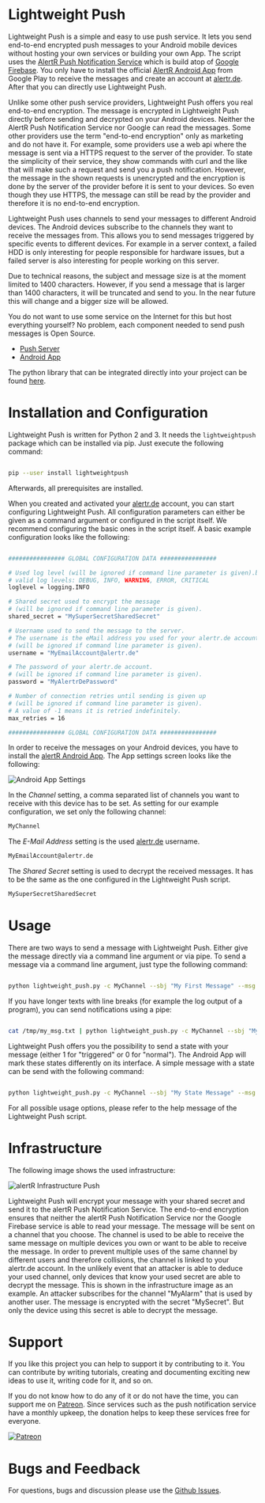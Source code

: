 # Lightweight Push

Lightweight Push is a simple and easy to use push service. It lets you send end-to-end encrypted push messages to your Android mobile devices without hosting your own services or building your own App. The script uses the [AlertR Push Notification Service](https://alertr.de) which is build atop of [Google Firebase](https://firebase.google.com/). You only have to install the official [AlertR Android App](https://play.google.com/store/apps/details?id=de.alertr.alertralarmnotification) from Google Play to receive the messages and create an account at [alertr.de](https://alertr.de/register/). After that you can directly use Lightweight Push.

Unlike some other push service providers, Lightweight Push offers you real end-to-end encryption. The message is encrypted in Lightweight Push directly before sending and decrypted on your Android devices. Neither the AlertR Push Notification Service nor Google can read the messages. Some other providers use the term "end-to-end encryption" only as marketing and do not have it. For example, some providers use a web api where the message is sent via a HTTPS request to the server of the provider. To state the simplicity of their service, they show commands with curl and the like that will make such a request and send you a push notification. However, the message in the shown requests is unencrypted and the encryption is done by the server of the provider before it is sent to your devices. So even though they use HTTPS, the message can still be read by the provider and therefore it is no end-to-end encryption.

Lightweight Push uses channels to send your messages to different Android devices. The Android devices subscribe to the channels they want to receive the messages from. This allows you to send messages triggered by specific events to different devices. For example in a server context, a failed HDD is only interesting for people responsible for hardware issues, but a failed server is also interesting for people working on this server.

Due to technical reasons, the subject and message size is at the moment limited to 1400 characters. However, if you send a message that is larger than 1400 characters, it will be truncated and send to you. In the near future this will change and a bigger size will be allowed.

You do not want to use some service on the Internet for this but host everything yourself? No problem, each component needed to send push messages is Open Source.

* [Push Server](https://github.com/sqall01/alertR-Push-Server)
* [Android App](https://github.com/sqall01/alertR-Push-Android)

The python library that can be integrated directly into your project can be found [here](https://github.com/sqall01/lightweight-push-pip).


# Installation and Configuration

Lightweight Push is written for Python 2 and 3. It needs the `lightweightpush` package which can be installed via pip. Just execute the following command:

```bash

pip --user install lightweightpush

```

Afterwards, all prerequisites are installed.

When you created and activated your [alertr.de](https://alertr.de/register/) account, you can start configuring Lightweight Push. All configuration parameters can either be given as a command argument or configured in the script itself. We recommend configuring the basic ones in the script itself. A basic example configuration looks like the following:

```bash

################ GLOBAL CONFIGURATION DATA ################

# Used log level (will be ignored if command line parameter is given).b
# valid log levels: DEBUG, INFO, WARNING, ERROR, CRITICAL
loglevel = logging.INFO

# Shared secret used to encrypt the message
# (will be ignored if command line parameter is given).
shared_secret = "MySuperSecretSharedSecret"

# Username used to send the message to the server.
# The username is the eMail address you used for your alertr.de account
# (will be ignored if command line parameter is given).
username = "MyEmailAccount@alertr.de"

# The password of your alertr.de account.
# (will be ignored if command line parameter is given).
password = "MyAlertrDePassword"

# Number of connection retries until sending is given up
# (will be ignored if command line parameter is given).
# A value of -1 means it is retried indefinitely.
max_retries = 16

################ GLOBAL CONFIGURATION DATA ################

```

In order to receive the messages on your Android devices, you have to install the [alertR Android App](https://play.google.com/store/apps/details?id=de.alertr.alertralarmnotification). The App settings screen looks like the following:

![Android App Settings](pics/android_app_settings.jpg)

In the _Channel_ setting, a comma separated list of channels you want to receive with this device has to be set. As setting for our example configuration, we set only the following channel:

```bash
MyChannel

```

The _E-Mail Address_ setting is the used [alertr.de](https://alertr.de) username.

```bash
MyEmailAccount@alertr.de

```

The _Shared Secret_ setting is used to decrypt the received messages. It has to be the same as the one configured in the Lightweight Push script.

```bash
MySuperSecretSharedSecret

```


# Usage

There are two ways to send a message with Lightweight Push. Either give the message directly via a command line argument or via pipe. To send a message via a command line argument, just type the following command:

```bash

python lightweight_push.py -c MyChannel --sbj "My First Message" --msg "This is a very long message."

```

If you have longer texts with line breaks (for example the log output of a program), you can send notifications using a pipe:

```bash

cat /tmp/my_msg.txt | python lightweight_push.py -c MyChannel --sbj "My Second Message"

```

Lightweight Push offers you the possibility to send a state with your message (either 1 for "triggered" or 0 for "normal"). The Android App will mark these states differently on its interface. A simple message with a state can be send with the following command:

```bash

python lightweight_push.py -c MyChannel --sbj "My State Message" --msg "This message has the state triggered." -s 1

```

For all possible usage options, please refer to the help message of the Lightweight Push script.


# Infrastructure

The following image shows the used infrastructure:

![alertR Infrastructure Push](pics/infrastructure_push.jpg)

Lightweight Push will encrypt your message with your shared secret and send it to the alertR Push Notification Service. The end-to-end encryption ensures that neither the alertR Push Notification Service nor the Google Firebase service is able to read your message. The message will be sent on a channel that you choose. The channel is used to be able to receive the same message on multiple devices you own or want to be able to receive the message. In order to prevent multiple uses of the same channel by different users and therefore collisions, the channel is linked to your alertr.de account. In the unlikely event that an attacker is able to deduce your used channel, only devices that know your used secret are able to decrypt the message. This is shown in the infrastructure image as an example. An attacker subscribes for the channel "MyAlarm" that is used by another user. The message is encrypted with the secret "MySecret". But only the device using this secret is able to decrypt the message.


# Support

If you like this project you can help to support it by contributing to it. You can contribute by writing tutorials, creating and documenting exciting new ideas to use it, writing code for it, and so on.

If you do not know how to do any of it or do not have the time, you can support me on [Patreon](https://www.patreon.com/sqall). Since services such as the push notification service have a monthly upkeep, the donation helps to keep these services free for everyone.

[![Patreon](https://c5.patreon.com/external/logo/become_a_patron_button.png)](https://www.patreon.com/sqall)


# Bugs and Feedback

For questions, bugs and discussion please use the [Github Issues](https://github.com/sqall01/lightweight-push/issues).